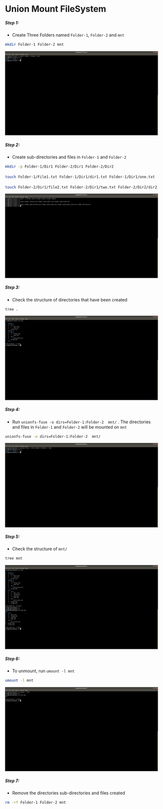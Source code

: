 # Union Mount FileSystem


##### Step 1: 

* Create Three Folders named `Folder-1`,  `Folder-2` and `mnt`

```bash
mkdir Folder-1 Folder-2 mnt
```

![](img/ufs-1.png)


##### Step 2: 

* Create sub-directories and files in `Folder-1` and `Folder-2`

```bash
mkdir -p Folder-1/Dir1 Folder-2/Dir1 Folder-2/Dir2

touch Folder-1/File1.txt Folder-1/Dir1/dir1.txt Folder-1/Dir1/one.txt

touch Folder-2/Dir1/file2.txt Folder-2/Dir1/two.txt Folder-2/Dir2/dir2_file.txt Folder-2/File2.txt
```

![](img/ufs-2.png)


##### Step 3: 

* Check the structure of directories that have been created

```bash
tree .
```

![](img/ufs-3.png)


##### Step 4: 

* Run `unionfs-fuse -o dirs=Folder-1:Folder-2  mnt/` . The directories and files in `Folder-1` and `Folder-2` will be mounted on `mnt`

```bash
unionfs-fuse -o dirs=Folder-1:Folder-2  mnt/
```

![](img/ufs-4.png)


##### Step 5: 

* Check the structure of `mnt/` 

```bash
tree mnt
```

![](img/ufs-5.png)


##### Step 6: 

* To unmount, run `umount -l mnt`

```bash
umount -l mnt
```

![](img/ufs-6.png)


##### Step 7:

* Remove the directories sub-directories and files created

```bash
rm -rf Folder-1 Folder-2 mnt
```
